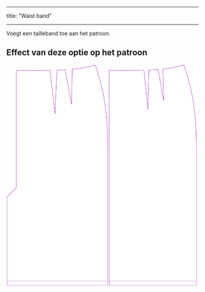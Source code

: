- - -
title: "Waist band"
- - -

Voegt een tailleband toe aan het patroon.

## Effect van deze optie op het patroon

![Deze afbeelding toont het effect van deze optie door meerdere varianten die een andere waarde hebben voor deze optie te vervangen](penelope_waistband_sample.svg "Effect of this option on the pattern")
